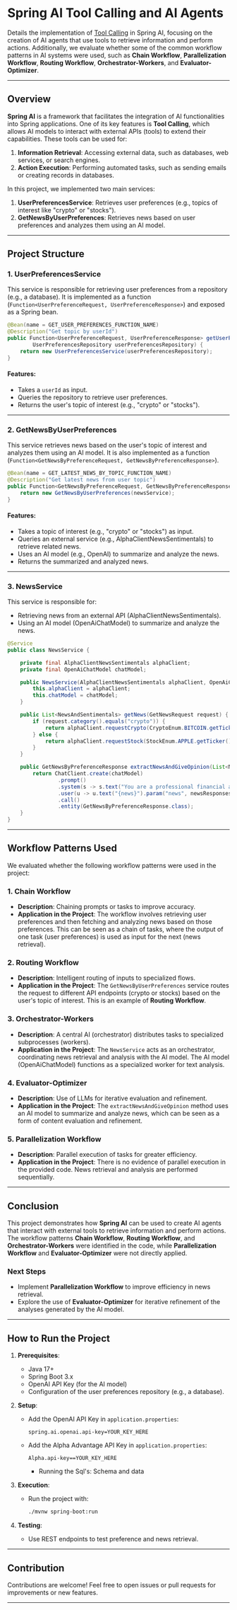 # Spring AI Tool Calling and AI Agents

Details the implementation of [Tool Calling](https://docs.spring.io/spring-ai/reference/api/tools.html) in Spring AI, focusing on the creation of AI agents that use tools to retrieve information and perform actions. Additionally, we evaluate whether some of the common workflow patterns in AI systems were used, such as **Chain Workflow**, **Parallelization Workflow**, **Routing Workflow**, **Orchestrator-Workers**, and **Evaluator-Optimizer**.

---

## Overview

**Spring AI** is a framework that facilitates the integration of AI functionalities into Spring applications. One of its key features is **Tool Calling**, which allows AI models to interact with external APIs (tools) to extend their capabilities. These tools can be used for:

1. **Information Retrieval**: Accessing external data, such as databases, web services, or search engines.
2. **Action Execution**: Performing automated tasks, such as sending emails or creating records in databases.

In this project, we implemented two main services:

1. **UserPreferencesService**: Retrieves user preferences (e.g., topics of interest like "crypto" or "stocks").
2. **GetNewsByUserPreferences**: Retrieves news based on user preferences and analyzes them using an AI model.

---

## Project Structure

### 1. **UserPreferencesService**

This service is responsible for retrieving user preferences from a repository (e.g., a database). It is implemented as a function (`Function<UserPreferenceRequest, UserPreferenceResponse>`) and exposed as a Spring bean.

```java
@Bean(name = GET_USER_PREFERENCES_FUNCTION_NAME)
@Description("Get topic by userId")
public Function<UserPreferenceRequest, UserPreferenceResponse> getUserPreferencesInfo(
        UserPreferencesRepository userPreferencesRepository) {
    return new UserPreferencesService(userPreferencesRepository);
}
```

#### Features:
- Takes a `userId` as input.
- Queries the repository to retrieve user preferences.
- Returns the user's topic of interest (e.g., "crypto" or "stocks").

---

### 2. **GetNewsByUserPreferences**

This service retrieves news based on the user's topic of interest and analyzes them using an AI model. It is also implemented as a function (`Function<GetNewsByPreferenceRequest, GetNewsByPreferenceResponse>`).

```java
@Bean(name = GET_LATEST_NEWS_BY_TOPIC_FUNCTION_NAME)
@Description("Get latest news from user topic")
public Function<GetNewsByPreferenceRequest, GetNewsByPreferenceResponse> getNewsFromPreference(NewsService newsService) {
    return new GetNewsByUserPreferences(newsService);
}
```

#### Features:
- Takes a topic of interest (e.g., "crypto" or "stocks") as input.
- Queries an external service (e.g., AlphaClientNewsSentimentals) to retrieve related news.
- Uses an AI model (e.g., OpenAI) to summarize and analyze the news.
- Returns the summarized and analyzed news.

---

### 3. **NewsService**

This service is responsible for:
- Retrieving news from an external API (AlphaClientNewsSentimentals).
- Using an AI model (OpenAiChatModel) to summarize and analyze the news.

```java
@Service
public class NewsService {

    private final AlphaClientNewsSentimentals alphaClient;
    private final OpenAiChatModel chatModel;

    public NewsService(AlphaClientNewsSentimentals alphaClient, OpenAiChatModel chatModel) {
        this.alphaClient = alphaClient;
        this.chatModel = chatModel;
    }

    public List<NewsAndSentimentals> getNews(GetNewsRequest request) {
        if (request.category().equals("crypto")) {
            return alphaClient.requestCrypto(CryptoEnum.BITCOIN.getTicker());
        } else {
            return alphaClient.requestStock(StockEnum.APPLE.getTicker());
        }
    }

    public GetNewsByPreferenceResponse extractNewsAndGiveOpinion(List<NewsAndSentimentals> newsResponses) {
        return ChatClient.create(chatModel)
                .prompt()
                .system(s -> s.text("You are a professional financial analyst..."))
                .user(u -> u.text("{news}").param("news", newsResponses))
                .call()
                .entity(GetNewsByPreferenceResponse.class);
    }
}
```

---

## Workflow Patterns Used

We evaluated whether the following workflow patterns were used in the project:

### 1. **Chain Workflow**
   - **Description**: Chaining prompts or tasks to improve accuracy.
   - **Application in the Project**: The workflow involves retrieving user preferences and then fetching and analyzing news based on those preferences. This can be seen as a chain of tasks, where the output of one task (user preferences) is used as input for the next (news retrieval).

### 2. **Routing Workflow**
   - **Description**: Intelligent routing of inputs to specialized flows.
   - **Application in the Project**: The `GetNewsByUserPreferences` service routes the request to different API endpoints (crypto or stocks) based on the user's topic of interest. This is an example of **Routing Workflow**.

### 3. **Orchestrator-Workers**
   - **Description**: A central AI (orchestrator) distributes tasks to specialized subprocesses (workers).
   - **Application in the Project**: The `NewsService` acts as an orchestrator, coordinating news retrieval and analysis with the AI model. The AI model (OpenAiChatModel) functions as a specialized worker for text analysis.

### 4. **Evaluator-Optimizer**
   - **Description**: Use of LLMs for iterative evaluation and refinement.
   - **Application in the Project**: The `extractNewsAndGiveOpinion` method uses an AI model to summarize and analyze news, which can be seen as a form of content evaluation and refinement.

### 5. **Parallelization Workflow**
   - **Description**: Parallel execution of tasks for greater efficiency.
   - **Application in the Project**: There is no evidence of parallel execution in the provided code. News retrieval and analysis are performed sequentially.

---

## Conclusion

This project demonstrates how **Spring AI** can be used to create AI agents that interact with external tools to retrieve information and perform actions. The workflow patterns **Chain Workflow**, **Routing Workflow**, and **Orchestrator-Workers** were identified in the code, while **Parallelization Workflow** and **Evaluator-Optimizer** were not directly applied.

### Next Steps
- Implement **Parallelization Workflow** to improve efficiency in news retrieval.
- Explore the use of **Evaluator-Optimizer** for iterative refinement of the analyses generated by the AI model.

---

## How to Run the Project

1. **Prerequisites**:
   - Java 17+
   - Spring Boot 3.x
   - OpenAI API Key (for the AI model)
   - Configuration of the user preferences repository (e.g., a database).

2. **Setup**:
   - Add the OpenAI API Key in `application.properties`:
     ```properties
     spring.ai.openai.api-key=YOUR_KEY_HERE
     ```
     
   - Add the Alpha Advantage API Key in `application.properties`:
     ```properties
     Alpha.api-key==YOUR_KEY_HERE
     ```

     - Running the Sql's: Schema and data

3. **Execution**:
   - Run the project with:
     ```bash
     ./mvnw spring-boot:run
     ```

4. **Testing**:
   - Use REST endpoints to test preference and news retrieval.

---

## Contribution

Contributions are welcome! Feel free to open issues or pull requests for improvements or new features.

---
